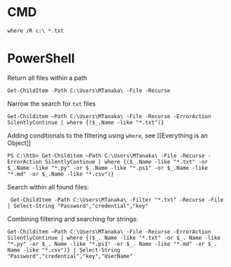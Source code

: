 
# CMD

```
where /R c:\ *.txt
```

# PowerShell 

Return all files within a path 

```powershell-session
Get-ChildItem -Path C:\Users\MTanaka\ -File -Recurse 
```

Narrow the search for `txt` files

```powershell-session
Get-Childitem –Path C:\Users\MTanaka\ -File -Recurse -ErrorAction SilentlyContinue | where {($_.Name -like "*.txt")}
```

Adding conditionals to the filtering using `where`, see [[Everything is an Object]]

```powershell-session
PS C:\htb> Get-Childitem –Path C:\Users\MTanaka\ -File -Recurse -ErrorAction SilentlyContinue | where {($_.Name -like "*.txt" -or $_.Name -like "*.py" -or $_.Name -like "*.ps1" -or $_.Name -like "*.md" -or $_.Name -like "*.csv")}
```

Search within all found files:

```powershell-session
 Get-ChildItem -Path C:\Users\MTanaka\ -Filter "*.txt" -Recurse -File | Select-String "Password","credential","key"
```

Combining filtering and searching for strings:

```powershell-session
Get-Childitem –Path C:\Users\MTanaka\ -File -Recurse -ErrorAction SilentlyContinue | where {($_. Name -like "*.txt" -or $_. Name -like "*.py" -or $_. Name -like "*.ps1" -or $_. Name -like "*.md" -or $_. Name -like "*.csv")} | Select-String "Password","credential","key","UserName"
```